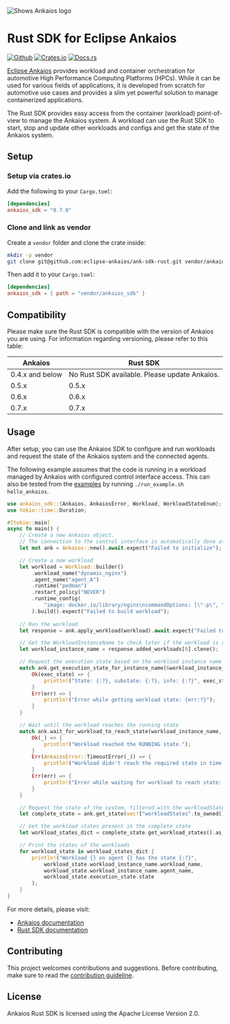 <!-- markdownlint-disable MD041 MD033 -->
<picture style="padding-bottom: 1em;">
  <source media="(prefers-color-scheme: dark)" srcset="https://github.com/eclipse-ankaios/ankaios/raw/main/logo/Ankaios__logo_for_dark_bgrd_clipped.png">
  <source media="(prefers-color-scheme: light)" srcset="https://github.com/eclipse-ankaios/ankaios/raw/main/logo/Ankaios__logo_for_light_bgrd_clipped.png">
  <img alt="Shows Ankaios logo" src="https://github.com/eclipse-ankaios/ankaios/raw/main/logo/Ankaios__logo_for_light_bgrd_clipped.png">
</picture>
<!-- markdownlint-enable MD041 MD033 -->

# Rust SDK for Eclipse Ankaios

[![Github](https://img.shields.io/badge/github-8da0cb?style=for-the-badge&labelColor=555555&logo=github)](https://github.com/eclipse-ankaios/ank-sdk-rust)
[![Crates.io](https://img.shields.io/badge/crates.io-fc8d62?style=for-the-badge&labelColor=555555&logo=rust)](https://crates.io/crates/ankaios-sdk)
[![Docs.rs](https://img.shields.io/badge/docs.rs-66c2a5?style=for-the-badge&labelColor=555555&logo=docs.rs)](https://docs.rs/ankaios-sdk/0.7.0)

[Eclipse Ankaios](https://github.com/eclipse-ankaios/ankaios) provides workload and
container orchestration for automotive High Performance Computing Platforms (HPCs).
While it can be used for various fields of applications, it is developed from scratch
for automotive use cases and provides a slim yet powerful solution to manage
containerized applications.

The Rust SDK provides easy access from the container (workload) point-of-view
to manage the Ankaios system. A workload can use the Rust SDK to start, stop and
update other workloads and configs and get the state of the Ankaios system.

## Setup

### Setup via crates.io

Add the following to your `Cargo.toml`:

```toml
[dependencies]
ankaios_sdk = "0.7.0"
```

### Clone and link as vendor

Create a `vendor` folder and clone the crate inside:

```sh
mkdir -p vendor
git clone git@github.com:eclipse-ankaios/ank-sdk-rust.git vendor/ankaios_sdk
```

Then add it to your `Cargo.toml`:

```toml
[dependencies]
ankaios_sdk = { path = "vendor/ankaios_sdk" }
```

## Compatibility

Please make sure the Rust SDK is compatible with the version of Ankaios you
are using. For information regarding versioning, please refer to this table:

| Ankaios    | Rust SDK |
| -------- | ------- |
| 0.4.x and below | No Rust SDK available. Please update Ankaios. |
| 0.5.x | 0.5.x     |
| 0.6.x | 0.6.x     |
| 0.7.x | 0.7.x     |

## Usage

After setup, you can use the Ankaios SDK to configure and run workloads
and request the state of the Ankaios system and the connected agents.

The following example assumes that the code is running in a workload managed by
Ankaios with configured control interface access. This can also be tested from the
[examples](examples) by running `./run_example.sh hello_ankaios`.

```rust
use ankaios_sdk::{Ankaios, AnkaiosError, Workload, WorkloadStateEnum};
use tokio::time::Duration;

#[tokio::main]
async fn main() {
    // Create a new Ankaios object.
    // The connection to the control interface is automatically done at this step.
    let mut ank = Ankaios::new().await.expect("Failed to initialize");

    // Create a new workload
    let workload = Workload::builder()
        .workload_name("dynamic_nginx")
        .agent_name("agent_A")
        .runtime("podman")
        .restart_policy("NEVER")
        .runtime_config(
            "image: docker.io/library/nginx\ncommandOptions: [\"-p\", \"8080:80\"]"
        ).build().expect("Failed to build workload");
    
    // Run the workload
    let response = ank.apply_workload(workload).await.expect("Failed to apply workload");

    // Get the WorkloadInstanceName to check later if the workload is running
    let workload_instance_name = response.added_workloads[0].clone();

    // Request the execution state based on the workload instance name
    match ank.get_execution_state_for_instance_name(&workload_instance_name).await {
        Ok(exec_state) => {
            println!("State: {:?}, substate: {:?}, info: {:?}", exec_state.state, exec_state.substate, exec_state.additional_info);
        }
        Err(err) => {
            println!("Error while getting workload state: {err:?}");
        }
    }

    // Wait until the workload reaches the running state
    match ank.wait_for_workload_to_reach_state(workload_instance_name, WorkloadStateEnum::Running).await {
        Ok(_) => {
            println!("Workload reached the RUNNING state.");
        }
        Err(AnkaiosError::TimeoutError(_)) => {
            println!("Workload didn't reach the required state in time.");
        }
        Err(err) => {
            println!("Error while waiting for workload to reach state: {err:?}");
        }
    }

    // Request the state of the system, filtered with the workloadStates
    let complete_state = ank.get_state(vec!["workloadStates".to_owned()]).await.expect("Failed to get the state");

    // Get the workload states present in the complete state
    let workload_states_dict = complete_state.get_workload_states().as_list();

    // Print the states of the workloads
    for workload_state in workload_states_dict {
        println!("Workload {} on agent {} has the state {:?}", 
            workload_state.workload_instance_name.workload_name, 
            workload_state.workload_instance_name.agent_name,
            workload_state.execution_state.state
        ); 
    }
}
```

For more details, please visit:

* [Ankaios documentation](https://eclipse-ankaios.github.io/ankaios/latest/)
* [Rust SDK documentation](https://docs.rs/ankaios-sdk/0.7.0)

## Contributing

This project welcomes contributions and suggestions. Before contributing, make sure to read the
[contribution guideline](CONTRIBUTING.md).

## License

Ankaios Rust SDK is licensed using the Apache License Version 2.0.
